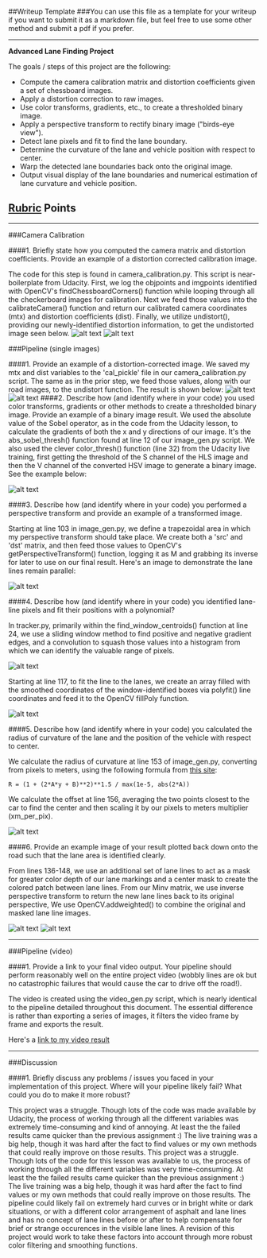 ##Writeup Template
###You can use this file as a template for your writeup if you want to submit it as a markdown file, but feel free to use some other method and submit a pdf if you prefer.

---

**Advanced Lane Finding Project**

The goals / steps of this project are the following:

* Compute the camera calibration matrix and distortion coefficients given a set of chessboard images.
* Apply a distortion correction to raw images.
* Use color transforms, gradients, etc., to create a thresholded binary image.
* Apply a perspective transform to rectify binary image ("birds-eye view").
* Detect lane pixels and fit to find the lane boundary.
* Determine the curvature of the lane and vehicle position with respect to center.
* Warp the detected lane boundaries back onto the original image.
* Output visual display of the lane boundaries and numerical estimation of lane curvature and vehicle position.

[//]: # (Image References)

[image0]: ./im_content/un-calibrated.jpg "Un-Distored"
[image1]: ./im_content/calibrated.jpg "distorted"
[image2a]: ./im_content/test1.jpg "Road Untransformed"
[image2b]: ./im_content/tracked0.jpg "Road Transformed"
[image3]: ./im_content/binary_0.jpg "Binary Example"
[image4]: ./im_content/perspective_trans_0.jpg "Warp Example"
[image5]: ./im_content/radius_display_0.jpg "Fit Visual"
[image7]: ./im_content/window_pixels_0.jpg "Windowed"
[image8]: ./im_content/fill_road_0.jpg "Fit lines"
[image6]: ./im_content/lines_road_0.jpg "Output"
[image9]: ./im_content/center_display_2.jpg "Final Output"
[video1]: ./output_tracked.mp4 "Video"

## [Rubric](https://review.udacity.com/#!/rubrics/571/view) Points
---
###Camera Calibration

####1. Briefly state how you computed the camera matrix and distortion coefficients. Provide an example of a distortion corrected calibration image.

The code for this step is found in camera_calibration.py. This script is near-boilerplate from Udacity. First, we log the objpoints and imgpoints identified with OpenCV's findChessboardCorners() function while looping through all the checkerboard images for calibration. Next we feed those values into the calibrateCamera() function and return our calibrated camera coordinates (mtx) and distortion coefficients (dist). Finally, we utilize undistort(), providing our newly-identified distortion information, to get the undistorted image seen below. 
![alt text][image0]
![alt text][image1]

###Pipeline (single images)

####1. Provide an example of a distortion-corrected image.
We saved my mtx and dist variables to the 'cal_pickle' file in our camera_calibration.py script. The same as in the prior step, we feed those values, along with our road images, to the undistort function. The result is shown below:
![alt text][image2a]
![alt text][image2b]
####2. Describe how (and identify where in your code) you used color transforms, gradients or other methods to create a thresholded binary image.  Provide an example of a binary image result.
We used the absolute value of the Sobel operator, as in the code from the Udacity lesson, to calculate the gradients of both the x and y directions of our image. It's the abs_sobel_thresh() function found at line 12 of our image_gen.py script. We also used the clever color_thresh() function (line 32) from the Udacity live training, first getting the threshold of the S channel of the HLS image and then the V channel of the converted HSV image to generate a binary image. See the example below:

![alt text][image3]

####3. Describe how (and identify where in your code) you performed a perspective transform and provide an example of a transformed image.

Starting at line 103 in image_gen.py, we define a trapezoidal area in which my perspective transform should take place. We create both a 'src' and 'dst' matrix, and then feed those values to OpenCV's getPerspectiveTransform() function, logging it as M and grabbing its inverse for later to use on our final result. Here's an image to demonstrate the lane lines remain parallel:

![alt text][image4]

####4. Describe how (and identify where in your code) you identified lane-line pixels and fit their positions with a polynomial?

In tracker.py, primarily within the find_window_centroids() function at line 24, we use a sliding window method to find positive and negative gradient edges, and a convolution to squash those values into a histogram from which we can identify the valuable range of pixels.
 
![alt text][image8]

Starting at line 117, to fit the line to the lanes, we create an array filled with the smoothed coordinates of the window-identified boxes via polyfit() line coordinates and feed it to the OpenCV fillPoly function.

![alt text][image7]

####5. Describe how (and identify where in your code) you calculated the radius of curvature of the lane and the position of the vehicle with respect to center.

We calculate the radius of curvature at line 153 of image_gen.py, converting from pixels to meters, using the following formula from [this site](http://www.intmath.com/applications-differentiation/8-radius-curvature.php):
```
R = (1 + (2*A*y + B)**2)**1.5 / max(1e-5, abs(2*A))
```
We calculate the offset at line 156, averaging the two points closest to the car to find the center and then scaling it by our pixels to meters multiplier (xm_per_pix). 

![alt text][image5]

####6. Provide an example image of your result plotted back down onto the road such that the lane area is identified clearly.

From lines 136-148, we use an additional set of lane lines to act as a mask for greater color depth of our lane markings and a center mask to create the colored patch between lane lines. From our Minv matrix, we use inverse perspective transform to return the new lane lines back to its original perspective, We use OpenCV.addweighted() to combine the original and masked lane line images.

![alt text][image6]
![alt text][image9]

---

###Pipeline (video)

####1. Provide a link to your final video output.  Your pipeline should perform reasonably well on the entire project video (wobbly lines are ok but no catastrophic failures that would cause the car to drive off the road!).

The video is created using the video_gen.py script, which is nearly identical to the pipeline detailed throughout this document. The essential difference is rather than exporting a series of images, it filters the video frame by frame and exports the result.

Here's a [link to my video result](./tracked_video.mp4)

---

###Discussion

####1. Briefly discuss any problems / issues you faced in your implementation of this project.  Where will your pipeline likely fail?  What could you do to make it more robust?

This project was a struggle. Though lots of the code was made available by Udacity, the process of working through all the different variables was extremely time-consuming and kind of annoying. At least the the failed results came quicker than the previous assignment :) The live training was a big help, though it was hard after the fact to find values or my own methods that could really improve on those results. 
This project was a struggle. Though lots of the code for this lesson was available to us, the process of working through all the different variables was very time-consuming. At least the the failed results came quicker than the previous assignment :) The live training was a big help, though it was hard after the fact to find values or my own methods that could really improve on those results. 
The pipeline could likely fail on extremely hard curves or in bright white or dark situations, or with a different color arrangement of asphalt and lane lines and has no concept of lane lines before or after to help compensate for brief or strange occurences in the visible lane lines. A revision of this project would work to take these factors into account through more robust color filtering and smoothing functions. 


